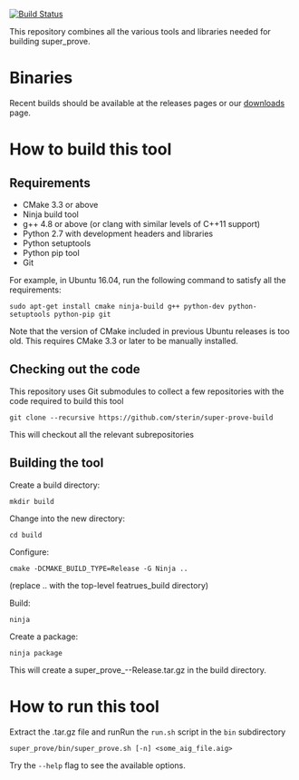 [![Build Status](https://travis-ci.org/sterin/super-prove-build.svg?branch=master)](https://travis-ci.org/sterin/super-prove-build)

This repository combines all the various tools and libraries needed for building super_prove.

# Binaries

Recent builds should be available at the releases pages or our [downloads](http://downloads.bvsrc.org/super_prove/) page.

# How to build this tool #

## Requirements

* CMake 3.3 or above
* Ninja build tool
* g++ 4.8 or above (or clang with similar levels of C++11 support)
* Python 2.7 with development headers and libraries
* Python setuptools
* Python pip tool
* Git

For example, in Ubuntu 16.04, run the following command to satisfy all the requirements:

    sudo apt-get install cmake ninja-build g++ python-dev python-setuptools python-pip git

Note that the version of CMake included in previous Ubuntu releases is too old. This requires CMake 3.3 or later to be manually installed.

## Checking out the code ##

This repository uses Git submodules to collect a few repositories with the code required to build this tool

    git clone --recursive https://github.com/sterin/super-prove-build

This will checkout all the relevant subrepositories

## Building the tool ##

Create a build directory:

    mkdir build

Change into the new directory:

    cd build

Configure:

    cmake -DCMAKE_BUILD_TYPE=Release -G Ninja ..

(replace .. with the top-level featrues_build directory)

Build:

    ninja

Create a package:

    ninja package

This will create a super_prove_<version>-<OS>-Release.tar.gz in the build directory.

# How to run this tool #

Extract the .tar.gz file and runRun the `run.sh` script in the `bin` subdirectory

    super_prove/bin/super_prove.sh [-n] <some_aig_file.aig>

Try the `--help` flag to see the available options.
